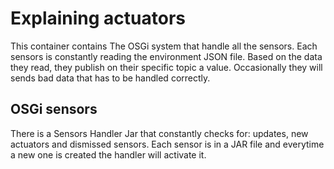 # Explaining actuators
This container contains The OSGi system that handle all the sensors.
Each sensors is constantly reading the environment JSON file.
Based on the data they read, they publish on their specific topic a value.
Occasionally they will sends bad data that has to be handled correctly.
## OSGi sensors
There is a Sensors Handler Jar that constantly checks for: updates, new actuators and dismissed sensors.
Each sensor is in a JAR file and everytime a new one is created the handler will activate it.
